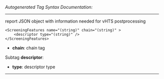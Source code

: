 _Autogenerated Tag Syntax Documentation:_

---
report JSON object with information needed for vHTS postprocessing

```
<ScreeningFeatures name="(string)" chain="(string)" >
    <descriptor type="(string)" />
</ScreeningFeatures>
```

-   **chain**: chain tag


Subtag **descriptor**:   

-   **type**: descriptor type

---

